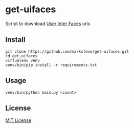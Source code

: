 # get-uifaces

Script to download [User Inter Faces](http://uifaces.com) urls

## Install

```
git clone https://github.com/marksteve/get-uifaces.git
cd get-uifaces
virtualenv venv
venv/bin/pip install -r requirements.txt
```

## Usage

```
venv/bin/python main.py <count>
```

## License

[MIT License](https://marksteve.mit-license.org)
